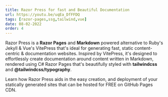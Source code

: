 ```yaml
---
title: Razor Press for fast and Beautiful Documentation
url: https://youtu.be/uqEa_DfFFDQ
tags: [razor-pages,ssg,tailwind,vue]
date: 08-02-2022
order: 4
---
```


Razor Press is a **Razor Pages** and **Markdown** powered alternative to Ruby's Jekyll & Vue's VitePress 
that's ideal for generating fast, static content-centric & documentation websites. 
Inspired by VitePress, it's designed to effortlessly create documentation around content written in Markdown, 
rendered using C# Razor Pages that's beautifully styled with **tailwindcss** and **@tailwindcss/typography**.

Learn how Razor Press aids in the easy creation, and deployment of your statically generated sites that 
can be hosted for FREE on GitHub Pages CDN.